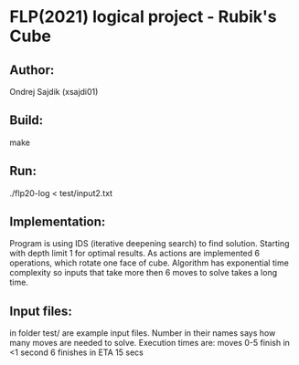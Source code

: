 # FLP(2021) logical project - Rubik's Cube
## Author: 
Ondrej Sajdik (xsajdi01)

## Build:
make

## Run:
./flp20-log < test/input2.txt

## Implementation:
Program is using IDS (iterative deepening search) to find solution. Starting with depth limit 1 for optimal results. As actions are implemented 6 operations, which rotate one face of cube. Algorithm has exponential time complexity so inputs that take more then 6 moves to solve takes a long time.

## Input files:
in folder test/ are example input files. 
Number in their names says how many moves are needed to solve. Execution times are:
moves 0-5 finish in <1 second
6 finishes in ETA 15 secs
